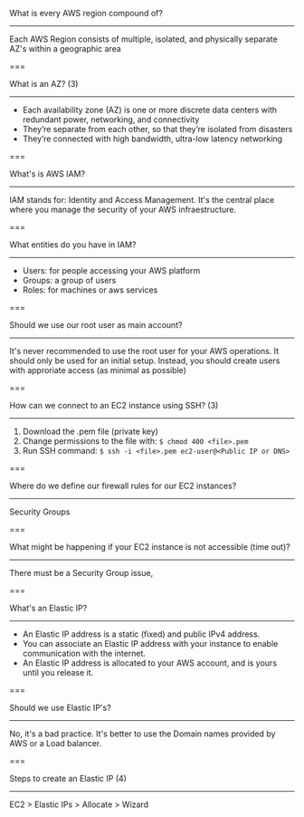 What is every AWS region compound of?

---

Each AWS Region consists of multiple, isolated, and physically separate AZ's within a geographic area

===

What is an AZ? (3)

---

- Each availability zone (AZ) is one or more
  discrete data centers with redundant power,
  networking, and connectivity
- They’re separate from each other, so that
  they’re isolated from disasters
- They’re connected with high bandwidth,
  ultra-low latency networking

===

What's is AWS IAM?

---

IAM stands for: Identity and Access Management. It's the central place where you manage the security of your AWS infraestructure.

===

What entities do you have in IAM?

---

- Users: for people accessing your AWS platform
- Groups: a group of users
- Roles: for machines or aws services

===

Should we use our root user as main account?

---

It's never recommended to use the root user for your AWS operations. It should only be used for an initial setup. Instead, you should create users with approriate access (as minimal as possible)

===

How can we connect to an EC2 instance using SSH? (3)

---

1. Download the .pem file (private key)
2. Change permissions to the file with: `$ chmod 400 <file>.pem`
3. Run SSH command: `$ ssh -i <file>.pem ec2-user@<Public IP or DNS>`

===

Where do we define our firewall rules for our EC2 instances?

---

Security Groups

===

What might be happening if your EC2 instance is not accessible (time out)?

---

There must be a Security Group issue,

===

What's an Elastic IP?

---

- An Elastic IP address is a static (fixed) and public IPv4 address.
- You can associate an Elastic IP address with your instance to enable communication with the internet.
- An Elastic IP address is allocated to your AWS account, and is yours until you release it.

===

Should we use Elastic IP's?

---

No, it's a bad practice. It's better to use the Domain names provided by AWS or a Load balancer.

===

Steps to create an Elastic IP (4)

---

EC2 > Elastic IPs > Allocate > Wizard
